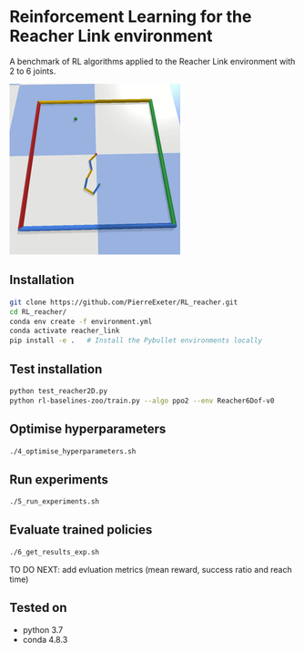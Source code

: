 # Reinforcement Learning for the Reacher Link environment
A benchmark of RL algorithms applied to the Reacher Link environment with 2 to 6 joints.

<img src="imgs/reacher2D.gif"/>

## Installation

```bash
git clone https://github.com/PierreExeter/RL_reacher.git
cd RL_reacher/
conda env create -f environment.yml
conda activate reacher_link
pip install -e .   # Install the Pybullet environments locally
```

## Test installation

```bash
python test_reacher2D.py
python rl-baselines-zoo/train.py --algo ppo2 --env Reacher6Dof-v0
```

## Optimise hyperparameters

```bash
./4_optimise_hyperparameters.sh
```
## Run experiments

```bash
./5_run_experiments.sh
```

## Evaluate trained policies

```bash
./6_get_results_exp.sh
```


TO DO NEXT: add evluation metrics (mean reward, success ratio and reach time)


## Tested on

- python 3.7
- conda 4.8.3
